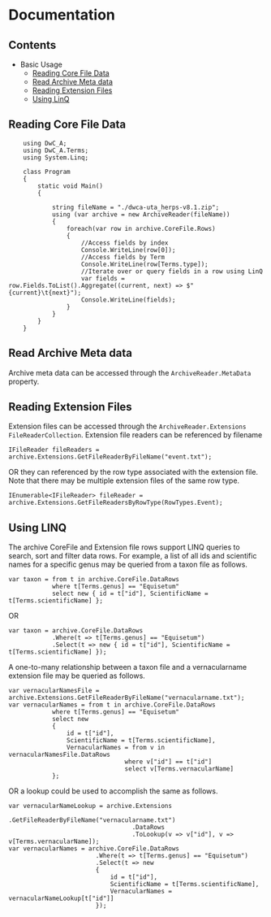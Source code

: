 # Documentation

## Contents
- Basic Usage
  * [Reading Core File Data](#reading-core-file-data)
  * [Read Archive Meta data](#read-archive-meta-data)
  * [Reading Extension Files](#reading-extension-files)
  * [Using LinQ](#using-linq)

## Reading Core File Data

```
    using DwC_A;
    using DwC_A.Terms;
    using System.Linq;

    class Program
    {
        static void Main()
        {

            string fileName = "./dwca-uta_herps-v8.1.zip";
            using (var archive = new ArchiveReader(fileName))
            {
                foreach(var row in archive.CoreFile.Rows)
                {
                    //Access fields by index
                    Console.WriteLine(row[0]);
                    //Access fields by Term
                    Console.WriteLine(row[Terms.type]);
                    //Iterate over or query fields in a row using LinQ
                    var fields = row.Fields.ToList().Aggregate((current, next) => $"{current}\t{next}");
                    Console.WriteLine(fields);
                }
            }
        }
    }
```

## Read Archive Meta data

Archive meta data can be accessed through the `ArchiveReader.MetaData` property.

## Reading Extension Files

Extension files can be accessed through the `ArchiveReader.Extensions` `FileReaderCollection`.  Extension file readers can be referenced by filename
```
IFileReader fileReaders = archive.Extensions.GetFileReaderByFileName("event.txt");
```
OR they can referenced by the row type associated with the extension file.  Note that there may be multiple extension files of the same row type.
```
IEnumerable<IFileReader> fileReader = archive.Extensions.GetFileReadersByRowType(RowTypes.Event);
```

## Using LINQ

The archive CoreFile and Extension file rows support LINQ queries to search, sort and filter data rows.  For example, a list of all ids and scientific names for a specific genus may be queried from a taxon file as follows.
```
var taxon = from t in archive.CoreFile.DataRows
            where t[Terms.genus] == "Equisetum"
            select new { id = t["id"], ScientificName = t[Terms.scientificName] };
```
OR
```
var taxon = archive.CoreFile.DataRows
            .Where(t => t[Terms.genus] == "Equisetum")
            .Select(t => new { id = t["id"], ScientificName = t[Terms.scientificName] });
```
A one-to-many relationship between a taxon file and a vernacularname extension file may be queried as follows.
```
var vernacularNamesFile = archive.Extensions.GetFileReaderByFileName("vernacularname.txt");
var vernacularNames = from t in archive.CoreFile.DataRows
            where t[Terms.genus] == "Equisetum"
            select new
            {
                id = t["id"],
                ScientificName = t[Terms.scientificName],
                VernacularNames = from v in vernacularNamesFile.DataRows
                                where v["id"] == t["id"]
                                select v[Terms.vernacularName]
            };
```
OR a lookup could be used to accomplish the same as follows.
```
var vernacularNameLookup = archive.Extensions
                                  .GetFileReaderByFileName("vernacularname.txt")
                                  .DataRows  
                                  .ToLookup(v => v["id"], v => v[Terms.vernacularName]);
var vernacularNames = archive.CoreFile.DataRows
                        .Where(t => t[Terms.genus] == "Equisetum")
                        .Select(t => new
                        {
                            id = t["id"],
                            ScientificName = t[Terms.scientificName],
                            VernacularNames = vernacularNameLookup[t["id"]]
                        });
``` 